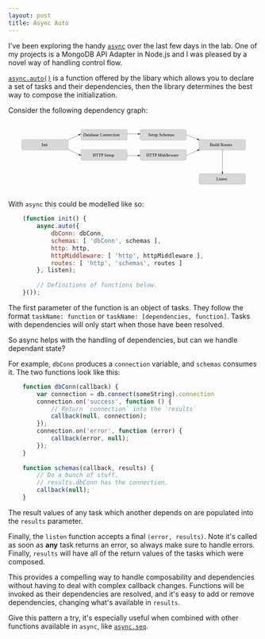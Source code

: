 ```yaml
---
layout: post
title: Async Auto
---
```


I've been exploring the handy [`async`](https://github.com/caolan/async) over the last few days in the lab. One of my projects is a MongoDB API Adapter in Node.js and I was pleased by a novel way of handling control flow.

[`async.auto()`](https://github.com/caolan/async#autotasks-callback) is a function offered by the libary which allows you to declare a set of tasks and their dependencies, then the library determines the best way to compose the initialization.

Consider the following dependency graph:

<svg width="100%" viewBox="0 0 1344 386" version="1.1">
    <defs></defs>
    <g id="Page-1" stroke="none" stroke-width="1" fill="none" fill-rule="evenodd">
        <g id="Rectangle-2-+-Database-Connection" transform="translate(390.000000, 44.000000)">
            <rect id="Rectangle-2" stroke="#979797" fill="#D8D8D8" x="0" y="0" width="249" height="57" rx="8"></rect>
            <text id="Database-Connection" font-family="Fira Sans" font-size="23" font-weight="normal" fill="#000000">
                <tspan x="13.025" y="37">Database Connection</tspan>
            </text>
        </g>
        <g id="Rectangle-2-+-Database-Connection-4" transform="translate(708.000000, 44.000000)">
            <rect id="Rectangle-2" stroke="#979797" fill="#D8D8D8" x="0" y="0" width="249" height="57" rx="8"></rect>
            <text id="Setup-Schemas" font-family="Fira Sans" font-size="23" font-weight="normal" fill="#000000">
                <tspan x="44.374" y="37">Setup Schemas</tspan>
            </text>
        </g>
        <g id="Rectangle-2-+-Database-Connection-5" transform="translate(1026.000000, 97.000000)">
            <rect id="Rectangle-2" stroke="#979797" fill="#D8D8D8" x="0" y="0" width="249" height="57" rx="8"></rect>
            <text id="Build-Routes" font-family="Fira Sans" font-size="23" font-weight="normal" fill="#000000">
                <tspan x="58.082" y="37">Build Routes</tspan>
            </text>
        </g>
        <g id="Rectangle-2-+-Database-Connection-6" transform="translate(1026.000000, 281.000000)">
            <rect id="Rectangle-2" stroke="#979797" fill="#D8D8D8" x="0" y="0" width="249" height="57" rx="8"></rect>
            <text id="Listen" font-family="Fira Sans" font-size="23" font-weight="normal" fill="#000000">
                <tspan x="92.559" y="37">Listen</tspan>
            </text>
        </g>
        <g id="Rectangle-2-+-Database-Connection-2" transform="translate(390.000000, 152.000000)">
            <rect id="Rectangle-2" stroke="#979797" fill="#D8D8D8" x="0" y="0" width="249" height="57" rx="8"></rect>
            <text id="HTTP-Setup" font-family="Fira Sans" font-size="23" font-weight="normal" fill="#000000">
                <tspan x="64.292" y="37">HTTP Setup</tspan>
            </text>
        </g>
        <g id="Rectangle-2-+-Database-Connection-3" transform="translate(708.000000, 152.000000)">
            <rect id="Rectangle-2" stroke="#979797" fill="#D8D8D8" x="0" y="0" width="249" height="57" rx="8"></rect>
            <text id="HTTP-Middleware" font-family="Fira Sans" font-size="23" font-weight="normal" fill="#000000">
                <tspan x="33.794" y="37">HTTP Middleware</tspan>
            </text>
        </g>
        <g id="Rectangle-3-+-Init-2" transform="translate(72.000000, 97.000000)">
            <rect id="Rectangle-3" stroke="#979797" fill="#D8D8D8" x="0" y="0" width="249" height="57" rx="8"></rect>
            <text id="Init" font-family="Fira Sans" font-size="23" font-weight="normal" fill="#000000">
                <tspan x="107.4625" y="36">Init</tspan>
            </text>
        </g>
        <path d="M319.5,100.5 L389.5,68.5" id="Line" stroke="#000000" stroke-linecap="square" fill="#000000" sketch:type="MSShapeGroup"></path>
        <path id="Line-decoration-1" d="M388.62006,68.9022582 C384.745699,69.5188819 381.424818,70.0474165 377.550457,70.6640402 C378.423552,72.5739366 379.17192,74.2109907 380.045015,76.1208871 C383.046281,73.594367 385.618794,71.4287783 388.62006,68.9022582 C388.62006,68.9022582 388.62006,68.9022582 388.62006,68.9022582 Z" stroke="#000000" stroke-linecap="square" fill="#000000"></path>
        <path d="M319.5,150.5 L390.5,183.5" id="Line-2" stroke="#000000" stroke-linecap="square" fill="#000000" sketch:type="MSShapeGroup"></path>
        <path id="Line-2-decoration-1" d="M390.233104,183.37595 C387.247829,180.830554 384.689023,178.648786 381.703749,176.103391 C380.818627,178.007744 380.059951,179.640046 379.17483,181.544399 C383.045226,182.185442 386.362708,182.734907 390.233104,183.37595 C390.233104,183.37595 390.233104,183.37595 390.233104,183.37595 Z" stroke="#000000" stroke-linecap="square" fill="#000000"></path>
        <path d="M637.5,67.5 L707.5,67.5" id="Line-3" stroke="#000000" stroke-linecap="square" fill="#000000" sketch:type="MSShapeGroup"></path>
        <path id="Line-3-decoration-1" d="M707.5,67.5 C703.72,66.45 700.48,65.55 696.7,64.5 C696.7,66.6 696.7,68.4 696.7,70.5 C700.48,69.45 703.72,68.55 707.5,67.5 C707.5,67.5 707.5,67.5 707.5,67.5 Z" stroke="#000000" stroke-linecap="square" fill="#000000"></path>
        <path d="M637.5,184.5 L707.5,184.5" id="Line-4" stroke="#000000" stroke-linecap="square" fill="#000000" sketch:type="MSShapeGroup"></path>
        <path id="Line-4-decoration-1" d="M707.5,184.5 C703.72,183.45 700.48,182.55 696.7,181.5 C696.7,183.6 696.7,185.4 696.7,187.5 C700.48,186.45 703.72,185.55 707.5,184.5 C707.5,184.5 707.5,184.5 707.5,184.5 Z" stroke="#000000" stroke-linecap="square" fill="#000000"></path>
        <path d="M1151.5,152.5 L1151.5,282.5" id="Line-7" stroke="#000000" stroke-linecap="square" fill="#000000" transform="translate(1151.500000, 217.500000) scale(-1, 1) translate(-1151.500000, -217.500000) "></path>
        <path id="Line-7-decoration-1" d="M1151.5,282.5 C1152.55,278.72 1153.45,275.48 1154.5,271.7 C1152.4,271.7 1150.6,271.7 1148.5,271.7 C1149.55,275.48 1150.45,278.72 1151.5,282.5 C1151.5,282.5 1151.5,282.5 1151.5,282.5 Z" stroke="#000000" stroke-linecap="square" fill="#000000"></path>
        <path d="M957.5,183.5 L1028.5,151.5" id="Line-5" stroke="#000000" stroke-linecap="square" fill="#000000" sketch:type="MSShapeGroup"></path>
        <path id="Line-5-decoration-1" d="M1027.69944,151.860814 C1023.82185,152.456745 1020.49819,152.967544 1016.62059,153.563475 C1017.48348,155.478005 1018.2231,157.119031 1019.08598,159.033561 C1022.10069,156.5231 1024.68473,154.371276 1027.69944,151.860814 C1027.69944,151.860814 1027.69944,151.860814 1027.69944,151.860814 Z" stroke="#000000" stroke-linecap="square" fill="#000000"></path>
        <path d="M957.5,72.5 L1026.5,99.5" id="Line-6" stroke="#000000" stroke-linecap="square" fill="#000000" sketch:type="MSShapeGroup"></path>
        <path id="Line-6-decoration-1" d="M1026.41197,99.4655518 C1023.27449,97.1103173 1020.58522,95.0915449 1017.44774,92.7363105 C1016.6825,94.6919203 1016.02658,96.3681573 1015.26135,98.3237672 C1019.16406,98.7233918 1022.50925,99.0659272 1026.41197,99.4655518 C1026.41197,99.4655518 1026.41197,99.4655518 1026.41197,99.4655518 Z" stroke="#000000" stroke-linecap="square" fill="#000000"></path>
    </g>
</svg>

With `async` this could be modelled like so:

```javascript
	(function init() {
		async.auto({
			dbConn: dbConn,
			schemas: [ 'dbConn', schemas ],
			http: http,
			httpMiddleware: [ 'http', httpMiddleware ],
			routes: [ 'http', 'schemas', routes ]
		}, listen);
		
		// Definitions of functions below.
	}());
```

The first parameter of the function is an object of tasks. They follow the format `taskName: function` or `taskName: [dependencies, function]`. Tasks with dependencies will only start when those have been resolved.

So async helps with the handling of dependencies, but can we handle dependant state?

For example, `dbConn` produces a `connection` variable, and `schemas` consumes it. The two functions look like this:

```javascript
	function dbConn(callback) {
		var connection = db.connect(someString).connection
		connection.on('success', function () {
			// Return `connection` into the `results`
			callback(null, connection);
		});
		connection.on('error', function (error) {
			callback(error, null);
		});
	}
	
	function schemas(callback, results) {
		// Do a bunch of stuff.
		// results.dbConn has the connection.
		callback(null);
	}
```

The result values of any task which another depends on are populated into the `results` parameter.

Finally, the `listen` function accepts a final `(error, results)`. Note it's called as soon as **any** task returns an error, so always make sure to handle errors. Finally, `results` will have all of the return values of the tasks which were composed.

This provides a compelling way to handle composability and dependencies without having to deal with complex callback changes. Functions will be invoked as their dependencies are resolved, and it's easy to add or remove dependencies, changing what's available in `results`.

Give this pattern a try, it's especially useful when combined with other functions available in `async`, like [`async.seq`](https://github.com/caolan/async#seq).